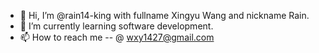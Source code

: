 - 👋 Hi, I’m @rain14-king with fullname Xingyu Wang and nickname Rain.
- 🌱 I’m currently learning software development.
- 📫 How to reach me -- @ wxy1427@gmail.com

<!---
rain14-king/rain14-king is a ✨ special ✨ repository because its `README.md` (this file) appears on your GitHub profile.
You can click the Preview link to take a look at your changes.
--->

